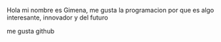 Hola mi nombre es Gimena, me gusta la programacion por que es algo interesante, innovador y del futuro

me gusta github